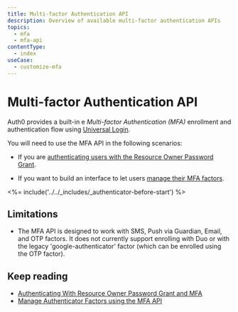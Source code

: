 ```yaml
---
title: Multi-factor Authentication API
description: Overview of available multi-factor authentication APIs
topics:
  - mfa
  - mfa-api
contentType:
  - index
useCase:
  - customize-mfa
---
```

# Multi-factor Authentication API

Auth0 provides a built-in e <dfn data-key="multifactor-authentication">Multi-factor Authentication (MFA)</dfn> enrollment and authentication flow using [Universal Login](/universal-login). 

You will need to use the MFA API in the following scenarios:

- If you are [authenticating users with the Resource Owner Password Grant](/mfa/guides/mfa-api/authenticating).

- If you want to build an interface to let users [manage their MFA factors](/mfa/guides/mfa-api/manage).

<%= include('../../_includes/_authenticator-before-start') %>

## Limitations

* The MFA API is designed to work with SMS, Push via Guardian, Email, and OTP factors. It does not currently support enrolling with Duo or with the legacy 'google-authenticator' factor (which can be enrolled using the OTP factor).

## Keep reading

* [Authenticating With Resource Owner Password Grant and MFA](/mfa/guides/mfa-api/authenticating)
* [Manage Authenticator Factors using the MFA API](/mfa/guides/mfa-api/manage)
